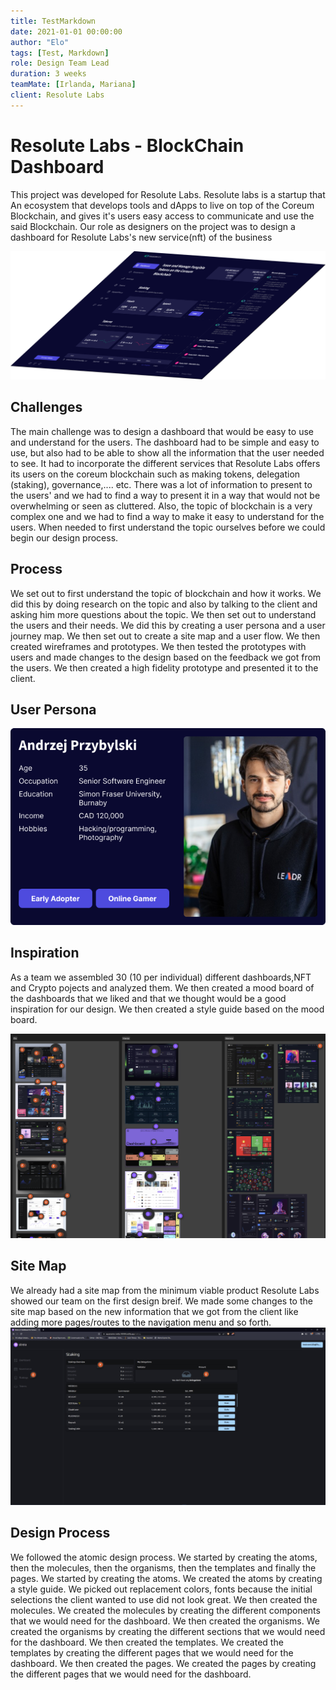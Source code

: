 ```yaml
---
title: TestMarkdown
date: 2021-01-01 00:00:00
author: "Elo"
tags: [Test, Markdown]
role: Design Team Lead
duration: 3 weeks
teamMate: [Irlanda, Mariana]
client: Resolute Labs
---
```


# Resolute Labs - BlockChain Dashboard
This project was developed for Resolute Labs. Resolute labs is a startup that An ecosystem that develops tools and dApps to live on top of the Coreum Blockchain, and gives it's users easy access to communicate and use the said Blockchain. Our role as designers on the project was to design a dashboard for Resolute Labs's new service(nft) of the business

![Alt text](./imageedit_1_9354338443.png)

## Challenges
The main challenge was to design a dashboard that would be easy to use and understand for the users. The dashboard had to be simple and easy to use, but also had to be able to show all the information that the user needed to see. It had to incorporate the different services that Resolute Labs offers its users on the coreum blockchain such as making tokens, delegation (staking), governance,.... etc. There was a lot of information to present to the users' and we had to find a way to present it in a way that would not be overwhelming or seen as cluttered. Also, the topic of blockchain is a very complex one and we had to find a way to make it easy to understand for the users. When needed to first understand the topic ourselves before we could begin our design process.

## Process
We set out to first understand the topic of blockchain and how it works. We did this by doing research on the topic and also by talking to the client and asking him more questions about the topic. We then set out to understand the users and their needs. We did this by creating a user persona and a user journey map. We then set out to create a site map and a user flow. We then created wireframes and prototypes. We then tested the prototypes with users and made changes to the design based on the feedback we got from the users. We then created a high fidelity prototype and presented it to the client.

## User Persona
![Alt text](image.png)

## Inspiration
As a team we assembled 30 (10 per individual) different dashboards,NFT and Crypto pojects and analyzed them. We then created a mood board of the dashboards that we liked and that we thought would be a good inspiration for our design. We then created a style guide based on the mood board.

![Alt text](inspiration.png)

## Site Map
We already had a site map from the minimum viable product Resolute Labs showed our team on the first design breif. We made some changes to the site map based on the new information that we got from the client like adding more pages/routes to the navigation menu and so forth.
![Alt text](siteMap.png)

## Design Process
We followed the atomic design process. We started by creating the atoms, then the molecules, then the organisms, then the templates and finally the pages. We started by creating the atoms. We created the atoms by creating a style guide. We picked out replacement colors, fonts because the initial selections the client wanted to use did not look great.  We then created the molecules. We created the molecules by creating the different components that we would need for the dashboard. We then created the organisms. We created the organisms by creating the different sections that we would need for the dashboard. We then created the templates. We created the templates by creating the different pages that we would need for the dashboard. We then created the pages. We created the pages by creating the different pages that we would need for the dashboard.